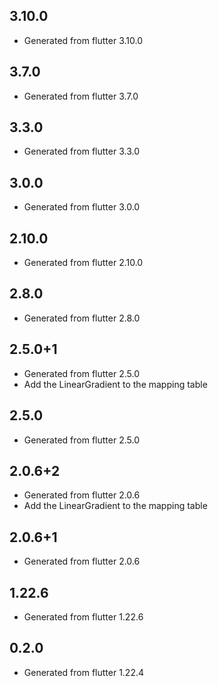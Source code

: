## 3.10.0
* Generated from flutter 3.10.0

## 3.7.0
* Generated from flutter 3.7.0

## 3.3.0
* Generated from flutter 3.3.0

## 3.0.0
* Generated from flutter 3.0.0

## 2.10.0
* Generated from flutter 2.10.0

## 2.8.0
* Generated from flutter 2.8.0

## 2.5.0+1
* Generated from flutter 2.5.0
* Add the LinearGradient to the mapping table

## 2.5.0
* Generated from flutter 2.5.0

## 2.0.6+2
* Generated from flutter 2.0.6
* Add the LinearGradient to the mapping table

## 2.0.6+1
* Generated from flutter 2.0.6

## 1.22.6
* Generated from flutter 1.22.6

## 0.2.0
* Generated from flutter 1.22.4
